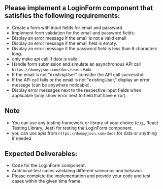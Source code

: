 ## Please implement a LoginForm component that satisfies the following requirements:

- Create a form with input fields for email and password.
- Implement form validation for the email and password fields:
- Display an error message if the email is not a valid email
- Display an error message if the email field is empty.
- Display an error message if the password field is less than 8 characters long.
- only make api call if data is valid
- Handle form submission and simulate an asynchronous API call `https://dummyjson.com/docs/users#add`:
- If the email is not "existingUser" consider the API call successful.
- If the API call fails or the email is not "existingUser," display an error message (can be anywhere noticable).
- Display error messages next to the respective input fields when applicable (only show error next to field that have error).

## Note

- You can use any testing framework or library of your choice (e.g., React Testing Library, Jest) for testing the LoginForm component.
- you can use apis from `https://dummyjson.com/docs` for data or anything if needed

## Expected Deliverables:

- Code for the LoginForm component.
- Additional test cases validating different scenarios and behavior.
- Please complete the implementation and provide your code and test cases within the given time frame.
